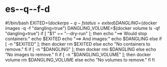 # es--q--f-d
#!/bin/bash EXITED=$(docker ps -q -f status=exited) DANGLING=$(docker images -q -f "dangling=true") DANGLING_VOLUME=$(docker volume ls -qf "dangling=true")  if [ "$1" == "--dry-run" ]; then   echo "==> Would stop containers:"   echo $EXITED   echo "==> And images:"   echo $DANGLING else   if [ -n "$EXITED" ]; then     docker rm $EXITED   else     echo "No containers to remove."   fi   if [ -n "$DANGLING" ]; then     docker rmi $DANGLING   else     echo "No images to remove."   fi   if [ -n "$DANGLING_VOLUME" ]; then     docker volume rm $DANGLING_VOLUME   else     echo "No volumes to remove."   fi fi
